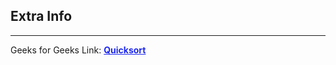 
<style>
a:link {
    color: #1e28f0;
}
a:visited{
    color: #3c1478;
}
a:hover{
    color: #1e288c;
}
</style>

## Extra Info

-----

Geeks for Geeks Link: [**Quicksort**][G4GLink]


[G4GLink]: https://www.geeksforgeeks.org/quick-sort/

